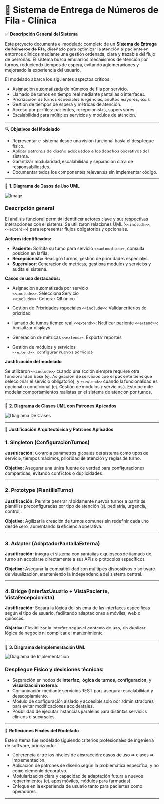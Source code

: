 # 🏥 Sistema de Entrega de Números de Fila - Clínica

✅ **Descripción General del Sistema**

Este proyecto documenta el modelado completo de un **Sistema de Entrega de Números de Fila**, diseñado para optimizar la atención al paciente en entornos clínicos mediante una gestión ordenada, clara y trazable del flujo de personas. El sistema busca emular los mecanismos de atención por turnos, reduciendo tiempos de espera, evitando aglomeraciones y mejorando la experiencia del usuario.

El modelado abarca los siguientes aspectos críticos:

- Asignación automatizada de números de fila por servicio.
- Llamado de turnos en tiempo real mediante pantallas o interfaces.
- Priorización de turnos especiales (urgencias, adultos mayores, etc.).
- Gestión de tiempos de espera y métricas de atención.
- Acceso por perfiles: pacientes, recepcionistas, supervisores.
- Escalabilidad para múltiples servicios y módulos de atención.

---

🔍 **Objetivos del Modelado**

- Representar el sistema desde una visión funcional hasta el despliegue físico.
- Aplicar patrones de diseño adecuados a los desafíos operativos del sistema.
- Garantizar modularidad, escalabilidad y separación clara de responsabilidades.
- Documentar todos los componentes relevantes sin implementar código.

---

🔹 **1. Diagrama de Casos de Uso UML**

![Image](https://github.com/user-attachments/assets/d46e2189-c127-4d07-ad20-7eef3760e2d8)

### Descripción general

El análisis funcional permitió identificar actores clave y sus respectivas interacciones con el sistema. Se utilizaron relaciones UML (`<<include>>`, `<<extend>>`) para representar flujos obligatorios y opcionales.

**Actores identificados:**

- **Paciente:** Solicita su turno para servicio `<<automatico>>`, consulta posicion en la fila.
- **Recepcionista:** Reasigna turnos, gestion de prioridades especiales.
- **Supervisor:** Generacion de metricas, gestiona modulos y servicios y audita el sistema.

**Casos de uso destacados:**

- Asignacion automatizada por servicio  
  `<<include>>`: Selecciona Servicio   
  `<<include>>`: Generar QR único

- Gestion de Prioridades especiales
  `<<include>>`: Validar criterios de prioridad

- llamado de turnos tiempo real
  `<<extend>>`: Notificar paciente
  `<<extend>>`: Actualizar displays

- Generacion de métricas
  `<<extend>>`: Exportar reportes

- Gestión de módulos y servicios  
  `<<extend>>`: configurar nuevos servicios

**Justificación del modelado:**

Se utilizaron `<<include>>` cuando una acción siempre requiere otra funcionalidad base (ej. Asignacion de servicios que el paciente tiene que seleccionar el servicio obligatorio), y `<<extend>>` cuando la funcionalidad es opcional o condicional (ej. Gestión de módulos y servicios ). Esto permite modelar comportamientos realistas en el sistema de atención por turnos.

---

🔹 **2. Diagrama de Clases UML con Patrones Aplicados**

![Diagrama De Clases](diagramas/Diagrama%20de%20Clases.png)

---

🧩 **Justificación Arquitectónica y Patrones Aplicados**

### 1. **Singleton (ConfiguracionTurnos)**
**Justificación:**
Controla parámetros globales del sistema como tipos de servicio, tiempos máximos, prioridad de atención y reglas de turno.

**Objetivo:**
Asegurar una única fuente de verdad para configuraciones compartidas, evitando conflictos o duplicidades.

---

### 2. **Prototype (PlantillaTurno)**
**Justificación:**
Permite generar rápidamente nuevos turnos a partir de plantillas preconfiguradas por tipo de atención (ej. pediatría, urgencia, control).

**Objetivo:**
Agilizar la creación de turnos comunes sin redefinir cada uno desde cero, aumentando la eficiencia operativa.

---

### 3. **Adapter (AdaptadorPantallaExterna)**
**Justificación:**
Integra el sistema con pantallas o quioscos de llamado de turno sin acoplarse directamente a sus APIs o protocolos específicos.

**Objetivo:**
Asegurar la compatibilidad con múltiples dispositivos o software de visualización, manteniendo la independencia del sistema central.

---

### 4. **Bridge (InterfazUsuario + VistaPaciente, VistaRecepcionista)**
**Justificación:**
Separa la lógica del sistema de las interfaces específicas según el tipo de usuario, facilitando adaptaciones a móviles, web o quioscos.

**Objetivo:**
Flexibilizar la interfaz según el contexto de uso, sin duplicar lógica de negocio ni complicar el mantenimiento.

---

🔹 **3. Diagrama de Implementación UML**

![Diagrama de Implementacion](diagramas/Diagrama%20de%20Implementación.png)

### Despliegue Físico y decisiones técnicas:

- Separación en nodos de **interfaz**, **lógica de turnos**, **configuración**, y **visualización externa**.
- Comunicación mediante servicios REST para asegurar escalabilidad y desacoplamiento.
- Módulo de configuración aislado y accesible solo por administradores para evitar modificaciones accidentales.
- Posibilidad de ejecutar instancias paralelas para distintos servicios clínicos o sucursales.

---

🧩 **Reflexiones Finales del Modelado**

Este sistema fue modelado siguiendo criterios profesionales de ingeniería de software, priorizando:

- Coherencia entre los niveles de abstracción: casos de uso ➡ clases ➡ implementación.
- Aplicación de patrones de diseño según la problemática específica, y no como elemento decorativo.
- Modularización clara y capacidad de adaptación futura a nuevos requerimientos (ej. apps móviles, módulos para farmacias).
- Enfoque en la experiencia de usuario tanto para pacientes como operadores.

---
